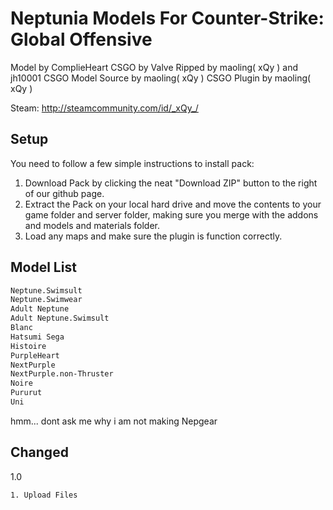 # Neptunia Models For Counter-Strike: Global Offensive

Model by ComplieHeart
CSGO by Valve
Ripped by maoling( xQy ) and jh10001
CSGO Model Source by maoling( xQy )
CSGO Plugin by maoling( xQy ) 

Steam: http://steamcommunity.com/id/_xQy_/


## Setup

You need to follow a few simple instructions to install pack:

1. Download Pack by clicking the neat "Download ZIP" button to the right of our github page.
2. Extract the Pack on your local hard drive and move the contents to your game folder and server folder, making sure you merge with the addons and models and materials folder.
3. Load any maps and make sure the plugin is function correctly.


## Model List

```bash
Neptune.Swimsult
Neptune.Swimwear
Adult Neptune
Adult Neptune.Swimsult
Blanc
Hatsumi Sega
Histoire
PurpleHeart
NextPurple
NextPurple.non-Thruster
Noire
Pururut
Uni
```
hmm... dont ask me why i am not making Nepgear


## Changed

1.0

```bash
1. Upload Files
```
